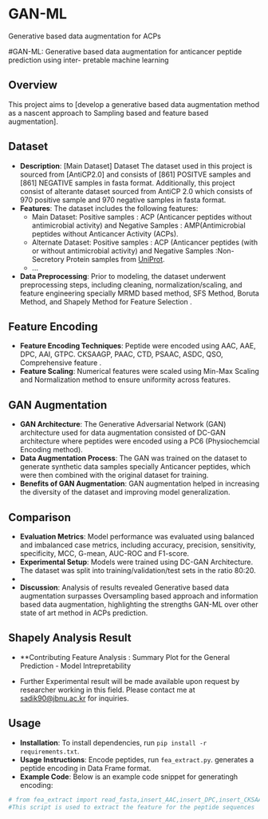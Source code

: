 # GAN-ML
Generative based data augmentation for ACPs


#GAN-ML: Generative based data augmentation for anticancer peptide prediction using inter-
pretable machine learning

## Overview

This project aims to [develop a generative based data augmentation method as a nascent approach to Sampling based and feature based augmentation].

## Dataset

- **Description**: [Main Dataset] Dataset The dataset used in this project is sourced from [AntiCP2.0] and consists of [861] POSITVE samples and [861] NEGATIVE samples  in fasta format. Additionally, this project consist of alterante dataset sourced from AntiCP 2.0 which consists of 970 positive sample and 970 negative samples in fasta format.
- **Features**: The dataset includes the following features:
  - Main Dataset: Positive samples : ACP (Anticancer peptides without antimicrobial activity) and Negative Samples : AMP(Antimicrobial peptides without Anticancer Activity (ACPs).
  - Alternate Dataset: Positive samples : ACP (Anticancer peptides (with or without antimicrobial activity) and Negative Samples :Non-Secretory Protein samples from [UniProt](https://www.uniprot.org/).
  - ...
- **Data Preprocessing**: Prior to modeling, the dataset underwent preprocessing steps, including cleaning, normalization/scaling, and feature engineering specially MRMD based method, SFS Method, Boruta Method, and Shapely Method for Feature Selection .

## Feature Encoding

- **Feature Encoding Techniques**: Peptide were encoded using AAC, AAE, DPC, AAI, GTPC. CKSAAGP, PAAC, CTD, PSAAC, ASDC, QSO, Comprehensive feature .
- **Feature Scaling**: Numerical features were scaled using Min-Max Scaling and Normalization method to ensure uniformity across features.

## GAN Augmentation

- **GAN Architecture**: The Generative Adversarial Network (GAN) architecture used for data augmentation consisted of DC-GAN architecture where peptides were encoded using a PC6 (Physiochemcial Encoding method).
- **Data Augmentation Process**: The GAN was trained on the dataset to generate synthetic data samples specially Anticancer peptides, which were then combined with the original dataset for training.
- **Benefits of GAN Augmentation**: GAN augmentation helped in increasing the diversity of the dataset and improving model generalization.

## Comparison

- **Evaluation Metrics**: Model performance was evaluated using balanced and imbalanced case metrics, including accuracy, precision, sensitivity, specificity, MCC, G-mean, AUC-ROC and F1-score.
- **Experimental Setup**: Models were trained using DC-GAN Architecture. The dataset was split into training/validation/test sets in the ratio 80:20.
- 
- **Discussion**: Analysis of results revealed Generative based data augmentation surpasses Oversampling based approach and information based data augmentation, highlighting the strengths GAN-ML over other state of art method in ACPs prediction.

## Shapely Analysis Result
- **Contributing Feature Analysis : Summary Plot for the General Prediction  - Model Intrepretability

- Further Experimental result will be made available upon request by researcher working in this field. Please contact me at [sadik90@jbnu.ac.kr](mailto:bhattarai.sa.dik2009@gmail.com) for inquiries.

## Usage

- **Installation**: To install dependencies, run `pip install -r requirements.txt`.
- **Usage Instructions**: Encode peptides, run `fea_extract.py`. generates a peptide encoding in Data Frame format.
- **Example Code**: Below is an example code snippet for generatingh encoding:

```python
# from fea_extract import read_fasta,insert_AAC,insert_DPC,insert_CKSAAGP,insert_CTD,insert_PAAC,insert_AAI,insert_GTPC,insert_QSO,insert_AAE,insert_PSAAC,insert_word2int,insert_ASDC
#This script is used to extract the feature for the peptide sequences



